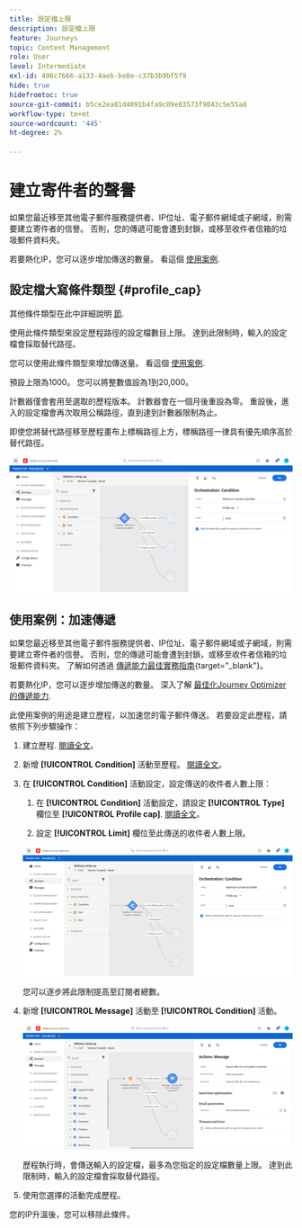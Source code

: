 ```yaml
---
title: 設定檔上限
description: 設定檔上限
feature: Journeys
topic: Content Management
role: User
level: Intermediate
exl-id: 496c7666-a133-4aeb-be8e-c37b3b9bf5f9
hide: true
hidefromtoc: true
source-git-commit: b5ce2ea81d4091b4fa9c09e83573f9043c5e55a8
workflow-type: tm+mt
source-wordcount: '445'
ht-degree: 2%

---
```



# 建立寄件者的聲譽

如果您最近移至其他電子郵件服務提供者、IP位址、電子郵件網域或子網域，則需要建立寄件者的信譽。 否則，您的傳遞可能會遭到封鎖，或移至收件者信箱的垃圾郵件資料夾。

若要熱化IP，您可以逐步增加傳送的數量。 看這個 [使用案例](../building-journeys/ramp-up-deliveries-uc.md).

## 設定檔大寫條件類型 {#profile_cap}

其他條件類型在此中詳細說明 [節](../building-journeys/condition-activity.md).

使用此條件類型來設定歷程路徑的設定檔數目上限。 達到此限制時，輸入的設定檔會採取替代路徑。

您可以使用此條件類型來增加傳送量。 看這個 [使用案例](../building-journeys/ramp-up-deliveries-uc.md).

預設上限為1000。 您可以將整數值設為1到20,000。

計數器僅會套用至選取的歷程版本。 計數器會在一個月後重設為零。 重設後，進入的設定檔會再次取用公稱路徑，直到達到計數器限制為止。

即使您將替代路徑移至歷程畫布上標稱路徑上方，標稱路徑一律具有優先順序高於替代路徑。

![](../assets/profile-cap-condition.png)

## 使用案例：加速傳遞

如果您最近移至其他電子郵件服務提供者、IP位址、電子郵件網域或子網域，則需要建立寄件者的信譽。 否則，您的傳遞可能會遭到封鎖，或移至收件者信箱的垃圾郵件資料夾。 了解如何透過 [傳遞能力最佳實務指南](https://experienceleague.adobe.com/docs/deliverability-learn/deliverability-best-practice-guide/additional-resources/generic-resources/increase-reputation-with-ip-warming.html){target=&quot;_blank&quot;}。

若要熱化IP，您可以逐步增加傳送的數量。 深入了解 [最佳化Journey Optimizer的傳遞能力](../deliverability.md).

此使用案例的用途是建立歷程，以加速您的電子郵件傳送。 若要設定此歷程，請依照下列步驟操作：

1. 建立歷程. [閱讀全文](../building-journeys/journey-gs.md)。

1. 新增 **[!UICONTROL Condition]** 活動至歷程。 [閱讀全文](../building-journeys/condition-activity.md)。

1. 在 **[!UICONTROL Condition]** 活動設定，設定傳送的收件者人數上限：

   1. 在 **[!UICONTROL Condition]** 活動設定，請設定 **[!UICONTROL Type]** 欄位至 **[!UICONTROL Profile cap]**. [閱讀全文](profile-cap.md#profile_cap)。

   1. 設定 **[!UICONTROL Limit]** 欄位至此傳送的收件者人數上限。

   ![](../assets/profile-cap-condition.png)

   您可以逐步將此限制提高至訂閱者總數。

1. 新增 **[!UICONTROL Message]** 活動至 **[!UICONTROL Condition]** 活動。

   ![](../assets/ramp-up-deliveries-message.png)

   歷程執行時，會傳送輸入的設定檔，最多為您指定的設定檔數量上限。 達到此限制時，輸入的設定檔會採取替代路徑。

1. 使用您選擇的活動完成歷程。

您的IP升溫後，您可以移除此條件。

